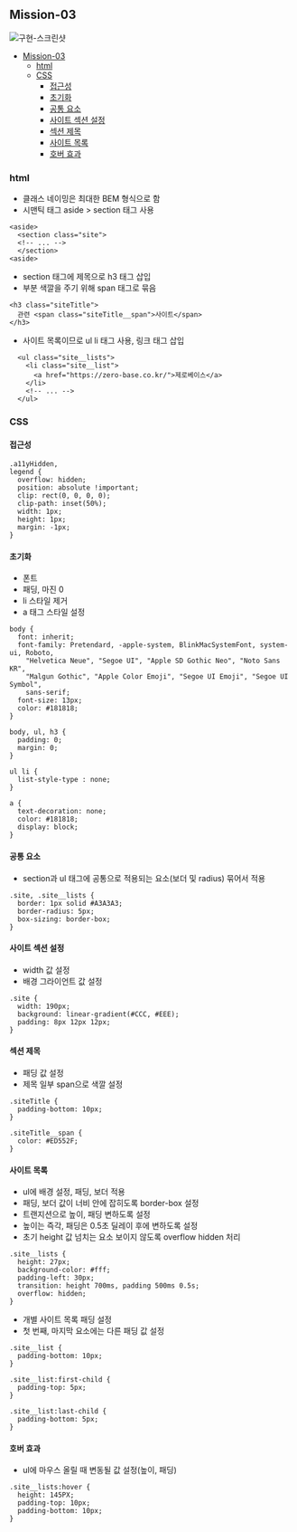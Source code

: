 ## Mission-03

![구현-스크린샷](./mission-03.gif)

- [Mission-03](#mission-03)
  - [html](#html)
  - [CSS](#css)
    - [접근성](#접근성)
    - [초기화](#초기화)
    - [공통 요소](#공통-요소)
    - [사이트 섹션 설정](#사이트-섹션-설정)
    - [섹션 제목](#섹션-제목)
    - [사이트 목록](#사이트-목록)
    - [호버 효과](#호버-효과)

### html

- 클래스 네이밍은 최대한 BEM 형식으로 함
- 시맨틱 태그 aside > section 태그 사용
```
<aside>
  <section class="site">
  <!-- ... -->
  </section>
<aside>
```

- section 태그에 제목으로 h3 태그 삽입
- 부분 색깔을 주기 위해 span 태그로 묶음
```
<h3 class="siteTitle">
  관련 <span class="siteTitle__span">사이트</span>
</h3>
```

- 사이트 목록이므로 ul li 태그 사용, 링크 태그 삽입
```
  <ul class="site__lists">
    <li class="site__list">
      <a href="https://zero-base.co.kr/">제로베이스</a>
    </li>
    <!-- ... -->
  </ul>
```


### CSS

#### 접근성
```
.a11yHidden,
legend {
  overflow: hidden;
  position: absolute !important;
  clip: rect(0, 0, 0, 0);
  clip-path: inset(50%);
  width: 1px;
  height: 1px;
  margin: -1px;
}
```

#### 초기화
- 폰트
- 패딩, 마진 0
- li 스타일 제거
- a 태그 스타일 설정
```
body {
  font: inherit;
  font-family: Pretendard, -apple-system, BlinkMacSystemFont, system-ui, Roboto,
    "Helvetica Neue", "Segoe UI", "Apple SD Gothic Neo", "Noto Sans KR",
    "Malgun Gothic", "Apple Color Emoji", "Segoe UI Emoji", "Segoe UI Symbol",
    sans-serif;
  font-size: 13px;
  color: #181818;
}

body, ul, h3 {
  padding: 0;
  margin: 0;
}

ul li {
  list-style-type : none;
}

a {
  text-decoration: none;
  color: #181818;
  display: block;
}
```

#### 공통 요소
- section과 ul 태그에 공통으로 적용되는 요소(보더 및 radius) 묶어서 적용
```
.site, .site__lists {
  border: 1px solid #A3A3A3;
  border-radius: 5px;
  box-sizing: border-box;
}
```

#### 사이트 섹션 설정
- width 값 설정
- 배경 그라이언트 값 설정
```
.site {
  width: 190px;
  background: linear-gradient(#CCC, #EEE);
  padding: 8px 12px 12px;
}
```

#### 섹션 제목
- 패딩 값 설정
- 제목 일부 span으로 색깔 설정
```
.siteTitle {
  padding-bottom: 10px;
}

.siteTitle__span {
  color: #ED552F;
}
```

#### 사이트 목록
- ul에 배경 설정, 패딩, 보더 적용
- 패딩, 보더 값이 너비 안에 잡히도록 border-box 설정
- 트랜지션으로 높이, 패딩 변하도록 설정
- 높이는 즉각, 패딩은 0.5초 딜레이 후에 변하도록 설정
- 초기 height 값 넘치는 요소 보이지 않도록 overflow hidden 처리
```
.site__lists {
  height: 27px;
  background-color: #fff;
  padding-left: 30px;
  transition: height 700ms, padding 500ms 0.5s;
  overflow: hidden;
}
```

- 개별 사이트 목록 패딩 설정
- 첫 번째, 마지막 요소에는 다른 패딩 값 설정
```
.site__list {
  padding-bottom: 10px;
}

.site__list:first-child {
  padding-top: 5px;
}

.site__list:last-child {
  padding-bottom: 5px;
}
```


#### 호버 효과
- ul에 마우스 올릴 때 변동될 값 설정(높이, 패딩)
```
.site__lists:hover {
  height: 145PX;
  padding-top: 10px;
  padding-bottom: 10px;
}
```
